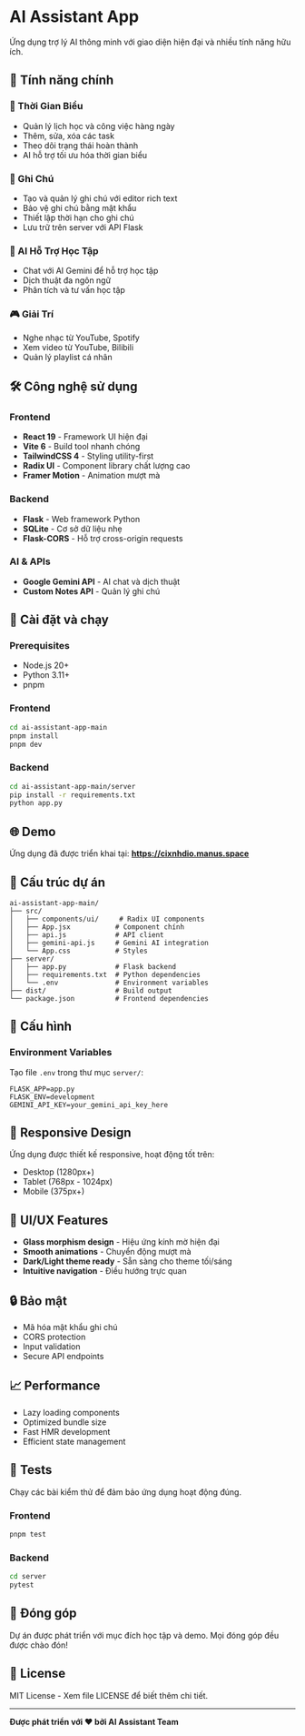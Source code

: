 # AI Assistant App

Ứng dụng trợ lý AI thông minh với giao diện hiện đại và nhiều tính năng hữu ích.

## 🌟 Tính năng chính

### 📅 Thời Gian Biểu
- Quản lý lịch học và công việc hàng ngày
- Thêm, sửa, xóa các task
- Theo dõi trạng thái hoàn thành
- AI hỗ trợ tối ưu hóa thời gian biểu

### 📝 Ghi Chú
- Tạo và quản lý ghi chú với editor rich text
- Bảo vệ ghi chú bằng mật khẩu
- Thiết lập thời hạn cho ghi chú
- Lưu trữ trên server với API Flask

### 🤖 AI Hỗ Trợ Học Tập
- Chat với AI Gemini để hỗ trợ học tập
- Dịch thuật đa ngôn ngữ
- Phân tích và tư vấn học tập

### 🎮 Giải Trí
- Nghe nhạc từ YouTube, Spotify
- Xem video từ YouTube, Bilibili
- Quản lý playlist cá nhân

## 🛠️ Công nghệ sử dụng

### Frontend
- **React 19** - Framework UI hiện đại
- **Vite 6** - Build tool nhanh chóng
- **TailwindCSS 4** - Styling utility-first
- **Radix UI** - Component library chất lượng cao
- **Framer Motion** - Animation mượt mà

### Backend
- **Flask** - Web framework Python
- **SQLite** - Cơ sở dữ liệu nhẹ
- **Flask-CORS** - Hỗ trợ cross-origin requests

### AI & APIs
- **Google Gemini API** - AI chat và dịch thuật
- **Custom Notes API** - Quản lý ghi chú

## 🚀 Cài đặt và chạy

### Prerequisites
- Node.js 20+
- Python 3.11+
- pnpm

### Frontend
```bash
cd ai-assistant-app-main
pnpm install
pnpm dev
```

### Backend
```bash
cd ai-assistant-app-main/server
pip install -r requirements.txt
python app.py
```

## 🌐 Demo

Ứng dụng đã được triển khai tại: **https://cixnhdio.manus.space**

## 📁 Cấu trúc dự án

```
ai-assistant-app-main/
├── src/
│   ├── components/ui/     # Radix UI components
│   ├── App.jsx           # Component chính
│   ├── api.js            # API client
│   ├── gemini-api.js     # Gemini AI integration
│   └── App.css           # Styles
├── server/
│   ├── app.py            # Flask backend
│   ├── requirements.txt  # Python dependencies
│   └── .env              # Environment variables
├── dist/                 # Build output
└── package.json          # Frontend dependencies
```

## 🔧 Cấu hình

### Environment Variables
Tạo file `.env` trong thư mục `server/`:
```
FLASK_APP=app.py
FLASK_ENV=development
GEMINI_API_KEY=your_gemini_api_key_here
```

## 📱 Responsive Design

Ứng dụng được thiết kế responsive, hoạt động tốt trên:
- Desktop (1280px+)
- Tablet (768px - 1024px)
- Mobile (375px+)

## 🎨 UI/UX Features

- **Glass morphism design** - Hiệu ứng kính mờ hiện đại
- **Smooth animations** - Chuyển động mượt mà
- **Dark/Light theme ready** - Sẵn sàng cho theme tối/sáng
- **Intuitive navigation** - Điều hướng trực quan

## 🔒 Bảo mật

- Mã hóa mật khẩu ghi chú
- CORS protection
- Input validation
- Secure API endpoints

## 📈 Performance

- Lazy loading components
- Optimized bundle size
- Fast HMR development
- Efficient state management

## 🧪 Tests

Chạy các bài kiểm thử để đảm bảo ứng dụng hoạt động đúng.

### Frontend

```bash
pnpm test
```

### Backend

```bash
cd server
pytest
```

## 🤝 Đóng góp

Dự án được phát triển với mục đích học tập và demo. Mọi đóng góp đều được chào đón!

## 📄 License

MIT License - Xem file LICENSE để biết thêm chi tiết.

---

**Được phát triển với ❤️ bởi AI Assistant Team**

